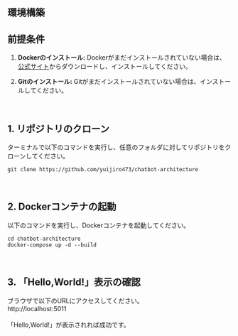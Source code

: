 ## 環境構築

## 前提条件
1. **Dockerのインストール:** Dockerがまだインストールされていない場合は、[公式サイト](https://www.docker.com/products/docker-desktop/)からダウンロードし、インストールしてください。

2. **Gitのインストール:** Gitがまだインストールされていない場合は、インストールしてください。

<br>

<h2>1. リポジトリのクローン</h2>
ターミナルで以下のコマンドを実行し、任意のフォルダに対してリポジトリをクローンしてください。

```
git clone https://github.com/yuijiro473/chatbot-architecture
```

<br>

<h2>2. Dockerコンテナの起動</h2>
以下のコマンドを実行し、Dockerコンテナを起動してください。

```
cd chatbot-architecture
docker-compose up -d --build
```

<br>

<h2>3. 「Hello,World!」表示の確認</h2>
ブラウザで以下のURLにアクセスしてください。   
<br>
http://localhost:5011
<br><br>
「Hello,World!」が表示されれば成功です。
